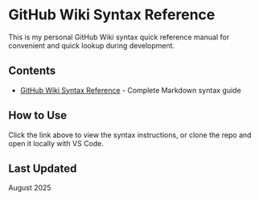 # GitHub Wiki Syntax Reference

This is my personal GitHub Wiki syntax quick reference manual for convenient and quick lookup during development.

## Contents
- [GitHub Wiki Syntax Reference](github-wiki-syntax.md) - Complete Markdown syntax guide

## How to Use
Click the link above to view the syntax instructions, or clone the repo and open it locally with VS Code.

## Last Updated
August 2025
